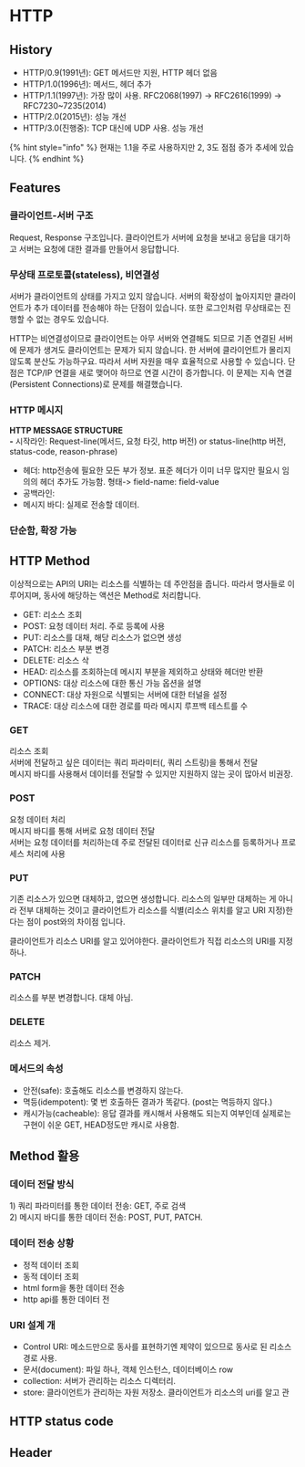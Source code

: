 # HTTP

## History

* HTTP/0.9\(1991년\): GET 메서드만 지원, HTTP 헤더 없음
* HTTP/1.0\(1996년\): 메서드, 헤더 추가
* HTTP/1.1\(1997년\): 가장 많이 사용. RFC2068\(1997\) -&gt; RFC2616\(1999\) -&gt; RFC7230~7235\(2014\)
* HTTP/2.0\(2015년\): 성능 개선
* HTTP/3.0\(진행중\): TCP 대신에 UDP 사용. 성능 개선

{% hint style="info" %}
현재는 1.1을 주로 사용하지만 2, 3도 점점 증가 추세에 있습니다.
{% endhint %}

## Features

### 클라이언트-서버 구조

Request, Response 구조입니다. 클라이언트가 서버에 요청을 보내고 응답을 대기하고 서버는 요청에 대한 결과를 만들어서 응답합니다.

### 무상태 프로토콜\(stateless\), 비연결성

서버가 클라이언트의 상태를 가지고 있지 않습니다. 서버의 확장성이 높아지지만 클라이언트가 추가 데이터를 전송해야 하는 단점이 있습니다. 또한 로그인처럼 무상태로는 진행할 수 없는 경우도 있습니다.

HTTP는 비연결성이므로 클라이언트는 아무 서버와 연결해도 되므로 기존 연결된 서버에 문제가 생겨도 클라이언트는 문제가 되지 않습니다. 한 서버에 클라이언트가 몰리지 않도록 분산도 가능하구요. 따라서 서버 자원을 매우 효율적으로 사용할 수 있습니다. 단점은 TCP/IP 연결을 새로 맺어야 하므로 연결 시간이 증가합니다. 이 문제는 지속 연결\(Persistent Connections\)로 문제를 해결했습니다.

### HTTP 메시지

**HTTP MESSAGE STRUCTURE  
-** 시작라인: Request-line\(메서드, 요청 타깃, http 버전\) or status-line\(http 버전, status-code, reason-phrase\)  
- 헤더: http전송에 필요한 모든 부가 정보. 표준 헤더가 이미 너무 많지만 필요시 임의의 헤더 추가도 가능함. 형태-&gt; field-name: field-value  
- 공백라인:   
- 메시지 바디: 실제로 전송할 데이터.

### 단순함, 확장 가능

## HTTP Method

이상적으로는 API의 URI는 리소스를 식별하는 데 주안점을 줍니다. 따라서 명사들로 이루어지며, 동사에 해당하는 액션은 Method로 처리합니다.

* GET: 리소스 조회
* POST: 요청 데이터 처리. 주로 등록에 사용
* PUT: 리소스를 대채, 해당 리소스가 없으면 생성
* PATCH: 리소스 부분 변경
* DELETE: 리소스 삭
*  HEAD: 리소스를 조회하는데 메시지 부분을 제외하고 상태와 헤더만 반환
* OPTIONS: 대상 리소스에 대한 통신 가능 옵션을 설명
* CONNECT: 대상 자원으로 식별되는 서버에 대한 터널을 설정
* TRACE: 대상 리소스에 대한 경로를 따라 메시지 루프백 테스트를 수

### GET

리소스 조회  
서버에 전달하고 싶은 데이터는 쿼리 파라미터\(, 쿼리 스트링\)을 통해서 전달  
메시지 바디를 사용해서 데이터를 전달할 수 있지만 지원하지 않는 곳이 많아서 비권장.

### POST

요청 데이터 처리  
메시지 바디를 통해 서버로 요청 데이터 전달  
서버는 요청 데이터를 처리하는데 주로 전달된 데이터로 신규 리소스를 등록하거나 프로세스 처리에 사용

### PUT

기존 리소스가 있으면 대체하고, 없으면 생성합니다. 리소스의 일부만 대체하는 게 아니라 전부 대체하는 것이고 클라이언트가 리소스를 식별\(리소스 위치를 알고 URI 지정\)한다는 점이 post와의 차이점 입니다.

클라이언트가 리소스 URI를 알고 있어야한다. 클라이언트가 직접 리소스의 URI를 지정하나.

### PATCH

리소스를 부분 변경합니다. 대체 아님.

### DELETE

리소스 제거.

### 메서드의 속성

* 안전\(safe\): 호출해도 리소스를 변경하지 않는다.
* 멱등\(idempotent\): 몇 번 호출하든 결과가 똑같다. \(post는 멱등하지 않다.\)
* 캐시가능\(cacheable\): 응답 결과를 캐시해서 사용해도 되는지 여부인데 실제로는 구현이 쉬운 GET, HEAD정도만 캐시로 사용함.

## Method 활용

### 데이터 전달 방식

1\) 쿼리 파라미터를 통한 데이터 전송: GET, 주로 검색  
2\) 메시지 바디를 통한 데이터 전송: POST, PUT, PATCH.

### 데이터 전송 상황

* 정적 데이터 조회
* 동적 데이터 조회
* html form을 통한 데이터 전송
* http api를 통한 데이터 전

### URI 설계 개

* Control URI: 메소드만으로 동사를 표현하기엔 제약이 있으므로 동사로 된 리소스 경로 사용.
* 문서\(document\): 파일 하나, 객체 인스턴스, 데이터베이스 row
* collection: 서버가 관리하는 리소스 디렉터리.
* store: 클라이언트가 관리하는 자원 저장소. 클라이언트가 리소스의 uri를 알고 관

## HTTP status code



## Header



